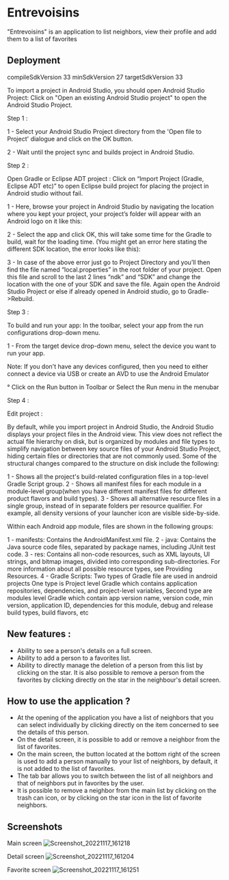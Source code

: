 
# Entrevoisins

"Entrevoisins" is an application to list neighbors, view their profile and add them to a list of favorites



## Deployment

compileSdkVersion 33
minSdkVersion 27
targetSdkVersion 33

To import a project in Android Studio, you should open Android Studio Project: Click on "Open an existing Android Studio project" to open the Android Studio Project.

 
Step 1 :

1 - Select your Android Studio Project directory from the 'Open file to Project' dialogue and click on the OK button.


2 - Wait until the project sync and builds project in Android Studio.


Step 2 :

Open Gradle or Eclipse ADT project : Click on “Import Project (Gradle, Eclipse ADT etc)” to open Eclipse build project for placing the project in Android studio without fail.

1 - Here, browse your project in Android Studio by navigating the location where you kept your project, your project’s folder will appear with an Android logo on it like this:

2 - Select the app and click OK, this will take some time for the Gradle to build, wait for the loading time. (You might get an error here stating the different SDK location, the error looks like this):

3 - In case of the above error just go to Project Directory and you’ll then find the file named “local.properties” in the root folder of your project. Open this file and scroll to the last 2 lines “ndk” and “SDK” and change the location with the one of your SDK and save the file.
Again open the Android Studio Project or else if already opened in Android studio, go to Gradle->Rebuild.


Step 3 :

To build and run your app: In the toolbar, select your app from the run configurations drop-down menu.

1 - From the target device drop-down menu, select the device you want to run your app.


Note: If you don't have any devices configured, then you need to either connect a device via USB or create an AVD to use the Android Emulator

° Click on the Run button in Toolbar or Select the Run menu in the menubar


Step 4 :

Edit project :

By default, while you import project in Android Studio, the Android Studio displays your project files in the Android view. This view does not reflect the actual file hierarchy on disk, but is organized by modules and file types to simplify navigation between key source files of your Android Studio Project, hiding certain files or directories that are not commonly used. Some of the structural changes compared to the structure on disk include the following:

1 - Shows all the project's build-related configuration files in a top-level Gradle Script group.
2 - Shows all manifest files for each module in a module-level group(when you have different manifest files for different product flavors and build types).
3 - Shows all alternative resource files in a single group, instead of in separate folders per resource qualifier. For example, all density versions of your launcher icon are visible side-by-side.

Within each Android app module, files are shown in the following groups:

1 - manifests: Contains the AndroidManifest.xml file.
2 - java: Contains the Java source code files, separated by package names, including JUnit test code.
3 - res: Contains all non-code resources, such as XML layouts, UI strings, and bitmap images, divided into corresponding sub-directories. For more information about all possible resource types, see Providing Resources.
4 - Gradle Scripts: Two types of Gradle file are used in android projects One type is Project level Gradle which contains application repositories, dependencies, and project-level variables, Second type are modules level Gradle which contain app version name, version code, min version, application ID, dependencies for this module, debug and release build types, build flavors, etc

## New features :

- Ability to see a person's details on a full screen.
- Ability to add a person to a favorites list.
- Ability to directly manage the deletion of a person from this list by clicking on the star.
It is also possible to remove a person from the favorites by clicking directly on the star in the neighbour's detail screen.

## How to use the application ?

- At the opening of the application you have a list of neighbors that you can select individually by clicking directly on the item concerned to see the details of this person.
- On the detail screen, it is possible to add or remove a neighbor from the list of favorites.
- On the main screen, the button located at the bottom right of the screen is used to add a person manually to your list of neighbors, by default, it is not added to the list of favorites.
- The tab bar allows you to switch between the list of all neighbors and that of neighbors put in favorites by the user.
- It is possible to remove a neighbor from the main list by clicking on the trash can icon, or by clicking on the star icon in the list of favorite neighbors.

## Screenshots

Main screen
![Screenshot_20221117_161218](https://user-images.githubusercontent.com/89270238/202485612-111eb23e-091c-4040-b258-4955e6ecdd50.png)

Detail screen
![Screenshot_20221117_161204](https://user-images.githubusercontent.com/89270238/202485562-b99e8b10-0202-4c8c-aea7-ff644de78b38.png)

Favorite screen
![Screenshot_20221117_161251](https://user-images.githubusercontent.com/89270238/202485623-9842696e-5fce-4f0d-a6e5-df2a7663ecaf.png)


